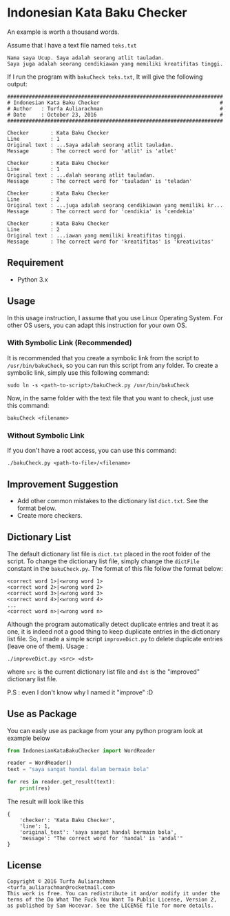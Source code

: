 # Indonesian Kata Baku Checker
An example is worth a thousand words.

Assume that I have a text file named `teks.txt`
```
Nama saya Ucup. Saya adalah seorang atlit tauladan.
Saya juga adalah seorang cendikiawan yang memiliki kreatifitas tinggi.
```
If I run the program with `bakuCheck teks.txt`, It will give the following output:
```
######################################################################
# Indonesian Kata Baku Checker                                       #
# Author   : Turfa Auliarachman                                      #
# Date     : October 23, 2016                                        #
######################################################################

Checker       : Kata Baku Checker
Line          : 1
Original text : ...Saya adalah seorang atlit tauladan.
Message       : The correct word for 'atlit' is 'atlet'

Checker       : Kata Baku Checker
Line          : 1
Original text : ...dalah seorang atlit tauladan.
Message       : The correct word for 'tauladan' is 'teladan'

Checker       : Kata Baku Checker
Line          : 2
Original text : ...juga adalah seorang cendikiawan yang memiliki kr...
Message       : The correct word for 'cendikia' is 'cendekia'

Checker       : Kata Baku Checker
Line          : 2
Original text : ...iawan yang memiliki kreatifitas tinggi.
Message       : The correct word for 'kreatifitas' is 'kreativitas'
```


## Requirement
- Python 3.x


## Usage
In this usage instruction, I assume that you use Linux Operating System. For other OS users, you can adapt this instruction for your own OS.


### With Symbolic Link (Recommended)
It is recommended that you create a symbolic link from the script to `/usr/bin/bakuCheck`, so you can run this script from any folder. To create a symbolic link, simply use this following command:
```
sudo ln -s <path-to-script>/bakuCheck.py /usr/bin/bakuCheck
```
Now, in the same folder with the text file that you want to check, just use this command:
```
bakuCheck <filename>
```


### Without Symbolic Link
If you don't have a root access, you can use this command:
```
./bakuCheck.py <path-to-file>/<filename>
```


## Improvement Suggestion
- Add other common mistakes to the dictionary list `dict.txt`. See the format below.
- Create more checkers.


## Dictionary List
The default dictionary list file is `dict.txt` placed in the root folder of the script. To change the dictionary list file, simply change the `dictFile` constant in the `bakuCheck.py`. The format of this file follow the format below:
```
<correct word 1>|<wrong word 1>
<correct word 2>|<wrong word 2>
<correct word 3>|<wrong word 3>
<correct word 4>|<wrong word 4>
...
<correct word n>|<wrong word n>
```

Although the program automatically detect duplicate entries and treat it as one, it is indeed not a good thing to keep duplicate entries in the dictionary list file. So, I made a simple script `improveDict.py` to delete duplicate entries (leave one of them). Usage :
```
./improveDict.py <src> <dst>
```
where `src` is the current dictionary list file and `dst` is the "improved" dictionary list file.

P.S : even I don't know why I named it "improve" :D

## Use as Package

You can easly use as package from your any python program look at example below

```python
from IndonesianKataBakuChecker import WordReader

reader = WordReader()
text = "saya sangat handal dalam bermain bola"

for res in reader.get_result(text):
    print(res)
```

The result will look like this

```
{   
    'checker': 'Kata Baku Checker', 
    'line': 1, 
    'original_text': 'saya sangat handal bermain bola', 
    'message': "The correct word for 'handal' is 'andal'"
}
```

## License
```
Copyright © 2016 Turfa Auliarachman <turfa_auliarachman@rocketmail.com>
This work is free. You can redistribute it and/or modify it under the
terms of the Do What The Fuck You Want To Public License, Version 2,
as published by Sam Hocevar. See the LICENSE file for more details.
```
